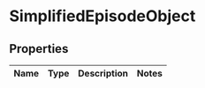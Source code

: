# SimplifiedEpisodeObject

## Properties
Name | Type | Description | Notes
------------ | ------------- | ------------- | -------------

